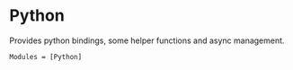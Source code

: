<!--
category: "api-reference"
difficulty: "advanced"
topics: [api-reference]
last_updated: "2025-10-04"
-->

# Python 

Provides python bindings, some helper functions and async management.

```@autodocs
Modules = [Python]
```

